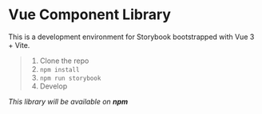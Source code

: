 # Vue Component Library

This is a development environment for Storybook bootstrapped with Vue 3 + Vite.

>1. Clone the repo
>2. `npm install`
>3. `npm run storybook`
>4. Develop

*This library will be available on **npm***